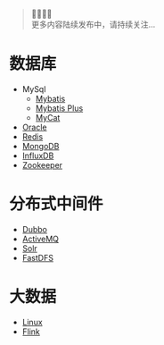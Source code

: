 > 🎈🎈🎈🎈  
> 更多内容陆续发布中，请持续关注...

#  **数据库**

* MySql
    * [Mybatis](/doc/03-数据库/01-Mybatis.md)
    * [Mybatis Plus](/doc/03-数据库/02-MybatisPlus.md)
    * [MyCat](/doc/03-数据库/03-MyCat.md)
* [Oracle](/doc/03-数据库/04-Oracle.md)
* [Redis](/doc/03-数据库/05-Redis.md)
* [MongoDB](/doc/03-数据库/06-mongoDB.md)
* [InfluxDB](/doc/03-数据库/07-InfluxDB.md)
* [Zookeeper](/doc/03-数据库/08-Zookeeper.md)

#  **分布式中间件**

* [Dubbo](/doc/04-分布式中间件/01-Dubbo.md)
* [ActiveMQ](/doc/04-分布式中间件/02-ActiveMQ.md)
* [Solr](/doc/04-分布式中间件/03-Solr.md)
* [FastDFS](/doc/04-分布式中间件/04-FastDFS.md)

#  **大数据**

* [Linux](/doc/07-大数据/01-Linux.md)
* [Flink](/doc/07-大数据/02-Flink.md)